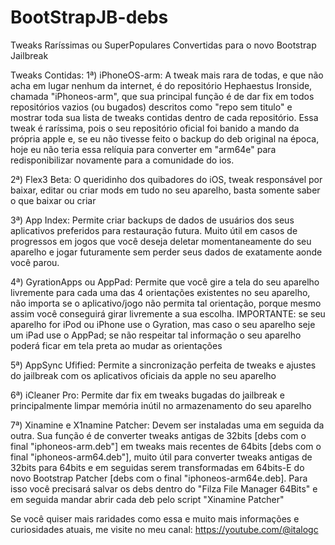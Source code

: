 # BootStrapJB-debs
Tweaks Raríssimas ou SuperPopulares Convertidas para o novo Bootstrap Jailbreak

<p3>Tweaks Contidas: </p3>
<p4>1ª) iPhoneOS-arm: A tweak mais rara de todas, e que não acha em lugar nenhum da internet, é do repositório Hephaestus Ironside, chamada "iPhoneos-arm", que sua principal função é de dar fix em todos repositórios vazios (ou bugados) descritos como "repo sem titulo" e mostrar toda sua lista de tweaks contidas dentro de cada repositório. Essa tweak é raríssima, pois o seu repositório oficial foi banido a mando da própria apple e, se eu não tivesse feito o backup do deb original na época, hoje eu não teria essa relíquia para converter em "arm64e" para redisponibilizar novamente para a comunidade do ios. </p4>

<p4>2ª) Flex3 Beta: O queridinho dos quibadores do iOS, tweak responsável por baixar, editar ou criar mods em tudo no seu aparelho, basta somente saber o que baixar ou criar</p4>

<p4>3ª) App Index: Permite criar backups de dados de usuários dos seus aplicativos preferidos para restauração futura. Muito útil em casos de progressos em jogos que você deseja deletar momentaneamente do seu aparelho e jogar futuramente sem perder seus dados de exatamente aonde você parou.</p4>

<p4>4ª) GyrationApps ou AppPad: Permite que você gire a tela do seu aparelho livremente para cada uma das 4 orientações existentes no seu aparelho, não importa se o aplicativo/jogo não permita tal orientação, porque mesmo assim você conseguirá girar livremente a sua escolha. IMPORTANTE: se seu aparelho for iPod ou iPhone use o Gyration, mas caso o seu aparelho seje um iPad use o AppPad; se não respeitar tal informação o seu aparelho poderá ficar em tela preta ao mudar as orientações</p4>

<p4>5ª) AppSync Ufified: Permite a sincronização perfeita de tweaks e ajustes do jailbreak com os aplicativos oficiais da apple no seu aparelho</p4>

<p4>6ª) iCleaner Pro: Permite dar fix em tweaks bugadas do jailbreak e principalmente limpar memória inútil no armazenamento do seu aparelho</p4>

<p4>7ª) Xinamine e X1namine Patcher: Devem ser instaladas uma em seguida da outra. Sua função é de converter tweaks antigas de 32bits [debs com o final "iphoneos-arm.deb"] em tweaks mais recentes de 64bits [debs com o final "iphoneos-arm64.deb"], muito útil para converter tweaks antigas de 32bits para 64bits e em seguidas serem transformadas em 64bits-E do novo Bootstrap Patcher [debs com o final "iphoneos-arm64e.deb]. Para isso você precisará salvar os debs dentro do "Filza File Manager 64Bits" e em seguida mandar abrir cada deb pelo script "Xinamine Patcher"</p4>











<p4> Se você quiser mais raridades como essa e muito mais informações e curiosidades atuais, me visite no meu canal:</p4>
<p3>https://youtube.com/@italogc</p3>
